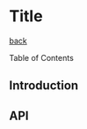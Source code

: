 Title
===
[back](../../README.md)

Table of Contents

<!--ts-->
<!--te-->

## Introduction

## API
```nim
```
